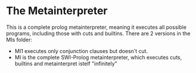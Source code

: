 # The Metainterpreter

This is a complete prolog metainterpreter, meaning it executes all possible programs, including those with cuts and builtins.
There are 2 versions in the MIs folder:
- MI1 executes only conjunction clauses but doesn't cut.
- MI is the complete SWI-Prolog metainterpreter, which executes cuts, builtins and metainterpret istelf "infinitely"
